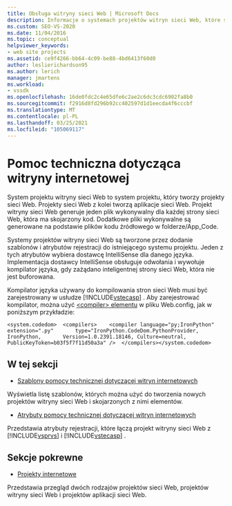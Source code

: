 ```yaml
---
title: Obsługa witryny sieci Web | Microsoft Docs
description: Informacje o systemach projektów witryn sieci Web, które są tworzone przez dodanie szablonów i atrybutów rejestracji do istniejącego systemu projektu.
ms.custom: SEO-VS-2020
ms.date: 11/04/2016
ms.topic: conceptual
helpviewer_keywords:
- web site projects
ms.assetid: ce9f4266-bb64-4c09-be88-4bd6413f60d0
author: leslierichardson95
ms.author: lerich
manager: jmartens
ms.workload:
- vssdk
ms.openlocfilehash: 16de0fdc2c4e65dfe6c2ae2c6dc3cdc6902fa8b0
ms.sourcegitcommit: f2916d8fd296b92cc402597d1d1eecda4f6cccbf
ms.translationtype: MT
ms.contentlocale: pl-PL
ms.lasthandoff: 03/25/2021
ms.locfileid: "105069117"
---
```

# <a name="web-site-support"></a>Pomoc techniczna dotycząca witryny internetowej
System projektu witryny sieci Web to system projektu, który tworzy projekty sieci Web. Projekty sieci Web z kolei tworzą aplikacje sieci Web. Projekt witryny sieci Web generuje jeden plik wykonywalny dla każdej strony sieci Web, która ma skojarzony kod. Dodatkowe pliki wykonywalne są generowane na podstawie plików kodu źródłowego w folderze/App_Code.

 Systemy projektów witryny sieci Web są tworzone przez dodanie szablonów i atrybutów rejestracji do istniejącego systemu projektu. Jeden z tych atrybutów wybiera dostawcę IntelliSense dla danego języka. Implementacja dostawcy IntelliSense obsługuje odwołania i wywołuje kompilator języka, gdy zażądano inteligentnej strony sieci Web, która nie jest buforowana.

 Kompilator języka używany do kompilowania stron sieci Web musi być zarejestrowany w usłudze [!INCLUDE[vstecasp](../../code-quality/includes/vstecasp_md.md)] . Aby zarejestrować kompilator, można użyć [ \<compiler> elementu](/dotnet/framework/configure-apps/file-schema/compiler/compiler-element) w pliku Web.config, jak w poniższym przykładzie:

```
<system.codedom>  <compilers>    <compiler language="py;IronPython" extension=".py"       type="IronPython.CodeDom.PythonProvider, IronPython,       Version=1.0.2391.18146, Culture=neutral,       PublicKeyToken=b03f5f7f11d50a3a" />  </compilers></system.codedom>
```

## <a name="in-this-section"></a>W tej sekcji
- [Szablony pomocy technicznej dotyczącej witryn internetowych](../../extensibility/internals/web-site-support-templates.md)

 Wyświetla listę szablonów, których można użyć do tworzenia nowych projektów witryny sieci Web i skojarzonych z nimi elementów.

- [Atrybuty pomocy technicznej dotyczącej witryn internetowych](../../extensibility/internals/web-site-support-attributes.md)

 Przedstawia atrybuty rejestracji, które łączą projekt witryny sieci Web z [!INCLUDE[vsprvs](../../code-quality/includes/vsprvs_md.md)] i [!INCLUDE[vstecasp](../../code-quality/includes/vstecasp_md.md)] .

## <a name="related-sections"></a>Sekcje pokrewne
- [Projekty internetowe](../../extensibility/internals/web-projects.md)

 Przedstawia przegląd dwóch rodzajów projektów sieci Web, projektów witryny sieci Web i projektów aplikacji sieci Web.
